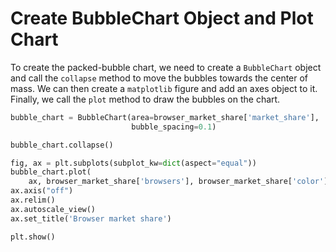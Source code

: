 # Create BubbleChart Object and Plot Chart

To create the packed-bubble chart, we need to create a `BubbleChart` object and call the `collapse` method to move the bubbles towards the center of mass. We can then create a `matplotlib` figure and add an axes object to it. Finally, we call the `plot` method to draw the bubbles on the chart.

```python
bubble_chart = BubbleChart(area=browser_market_share['market_share'],
                           bubble_spacing=0.1)

bubble_chart.collapse()

fig, ax = plt.subplots(subplot_kw=dict(aspect="equal"))
bubble_chart.plot(
    ax, browser_market_share['browsers'], browser_market_share['color'])
ax.axis("off")
ax.relim()
ax.autoscale_view()
ax.set_title('Browser market share')

plt.show()
```
